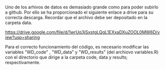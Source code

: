 Uno de los arhivos de datos es demasiado grande como para poder subirlo a github. Por ello se ha proporcionado el siguiente enlace a drive para su correcta descarga. Recordar que el archivo debe ser depositado en la carpeta data.

https://drive.google.com/file/d/1wrUq3jSxstgLQgL1EXxaDXuZOOL0MW6D/view?usp=sharing

Para el correcto funcionamiento del código, es necesario modificar las variables "WD_code" , "WD_data" y "WD_results" (del archiovo variables.R) con el directorio que dirige a la carpeta code, data y results; respectivamente.
